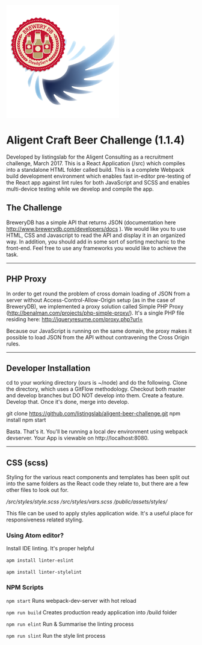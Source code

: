 ![alt text](https://raw.githubusercontent.com/listingslab/aligent-beer-challenge/develop/public/assets/img/aligent-beer-challenge.png "Aligent Beer Challenge")
# Aligent Craft Beer Challenge (1.1.4)

Developed by listingslab for the Aligent Consulting as a recruitment challenge, March 2017. This is a React Application (/src) which compiles into a standalone HTML folder called build. This is a complete Webpack build development environment which enables fast in-editor pre-testing of the React app against lint rules for both JavaScript and SCSS and enables multi-device testing while we develop and compile the app.

## The Challenge

BreweryDB has a simple API that returns JSON (documentation here http://www.brewerydb.com/developers/docs ). We would like you to use HTML, CSS and Javascript to read the API and display it in an organized way. In addition, you should add in some sort of sorting mechanic to the front-end. Feel free to use any frameworks you would like to achieve the task.

---

## PHP Proxy

In order to get round the problem of cross domain loading of JSON from a server without Access-Control-Allow-Origin setup (as in the case of BreweryDB), we implemented a proxy solution called Simple PHP Proxy (http://benalman.com/projects/php-simple-proxy/). It's a single PHP file residing here: http://jqueryresume.com/proxy.php?url=<api url>

Because our JavaScript is running on the same domain, the proxy makes it possible to load JSON from the API without contravening the Cross Origin rules.

---

## Developer Installation

cd to your working directory (ours is ~/node) and do the following. Clone the directory,
which uses a GitFlow methodology. Checkout both master and develop branches but DO NOT
develop into them. Create a feature. Develop that. Once it's done, merge into develop.

git clone https://github.com/listingslab/aligent-beer-challenge.git
npm install
npm start

Basta. That's it. You'll be running a local dev environment using webpack devserver. Your App is viewable on http://localhost:8080.

---

## CSS (scss)
Styling for the various react components and templates has been split out into the same folders as the React code they relate to, but there are a few other files to look out for.

*/src/styles/style.scss*
*/src/styles/vars.scss*
*/public/assets/styles/*

This file can be used to apply styles application wide. It's a useful place for responsiveness related styling.

### Using Atom editor?

Install IDE linting. It's proper helpful

`apm install linter-eslint`

`apm install linter-stylelint`

### NPM Scripts

`npm start`
Runs webpack-dev-server with hot reload

`npm run build`
Creates production ready application into /build folder

`npm run elint`
Run & Summarise the linting process

`npm run slint`
Run the style lint process
